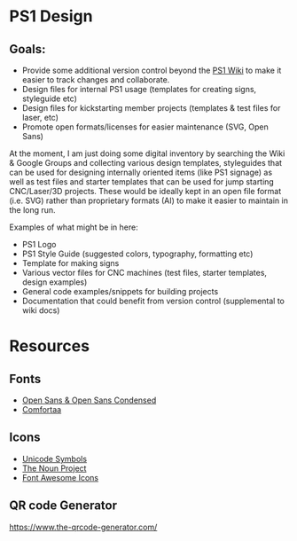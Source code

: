 # PS1 Design

## Goals:
- Provide some additional version control beyond the [PS1 Wiki](https://wiki.pumpingstationone.org) to make it easier to track changes and collaborate.
- Design files for internal PS1 usage (templates for creating signs, styleguide etc)
- Design files for kickstarting member projects (templates & test files for laser, etc)
- Promote open formats/licenses for easier maintenance (SVG, Open Sans)

At the moment, I am just doing some digital inventory by searching the Wiki & Google Groups and collecting various design templates, styleguides that can be used for designing internally oriented items (like PS1 signage) as well as test files and starter templates that can be used for jump starting CNC/Laser/3D projects. These would be ideally kept in an open file format (i.e. SVG) rather than proprietary formats (AI) to make it easier to maintain in the long run. 

Examples of what might be in here:
- PS1 Logo
- PS1 Style Guide (suggested colors, typography, formatting etc)
- Template for making signs
- Various vector files for CNC machines (test files, starter templates, design examples)
- General code examples/snippets for building projects
- Documentation that could benefit from version control (supplemental to wiki docs)

# Resources

## Fonts
- [Open Sans & Open Sans Condensed](https://www.opensans.com/open-sans/)
- [Comfortaa](https://www.deviantart.com/aajohan/art/Comfortaa-font-105395949)

## Icons
- [Unicode Symbols](https://unicode-table.com/en/)
- [The Noun Project](https://thenounproject.com)
- [Font Awesome Icons](https://fontawesome.com/)

## QR code Generator
https://www.the-qrcode-generator.com/

